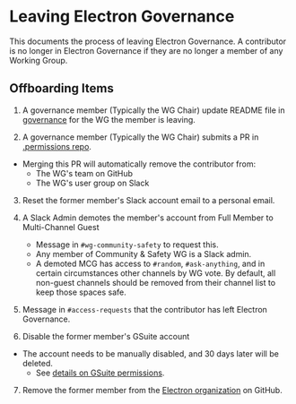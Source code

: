 # Leaving Electron Governance

This documents the process of leaving Electron Governance. A contributor is no longer in Electron Governance if they are no longer a member of any Working Group.

## Offboarding Items

1. A governance member (Typically the WG Chair) update README file in [governance](https://github.com/electron/governance) for the WG the member is leaving.

2. A governance member (Typically the WG Chair) submits a PR in [.permissions repo](https://github.com/electron/.permissions/).
  * Merging this PR will automatically remove the contributor from:
    * The WG's team on GitHub
    * The WG's user group on Slack

3. Reset the former member's Slack account email to a personal email.

4. A Slack Admin demotes the member's account from Full Member to Multi-Channel Guest
    * Message in `#wg-community-safety` to request this.
    * Any member of Community & Safety WG is a Slack admin.
    * A demoted MCG has access to `#random`, `#ask-anything`, and in certain circumstances other channels by WG vote.  By default, all non-guest channels should be removed from their channel list to keep those spaces safe.

5. Message in `#access-requests` that the contributor has left Electron Governance.

6. Disable the former member's GSuite account
  * The account needs to be manually disabled, and 30 days later will be deleted.
    * See [details on GSuite permissions](./access/gsuite.md).
  
7. Remove the former member from the [Electron organization](https://github.com/electron/) on GitHub.
